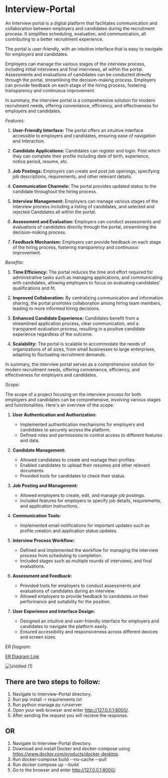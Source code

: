 # Interview-Portal
An Interview portal is a digital platform that facilitates communication and collaboration between employers and candidates during the recruitment process. It simplifies scheduling, evaluation, and communication, all contributing to a better recruitment experience.

The portal is user-friendly, with an intuitive interface that is easy to navigate for employers and candidates.

Employers can manage the various stages of the interview process, including initial interviews and final interviews, all within the portal. Assessments and evaluations of candidates can be conducted directly through the portal, streamlining the decision-making process. Employers can provide feedback on each stage of the hiring process, fostering transparency and continuous improvement.

In summary, the interview portal is a comprehensive solution for modern recruitment needs, offering convenience, efficiency, and effectiveness for employers and candidates.

*Features:*

1. **User-Friendly Interface:** The portal offers an intuitive interface accessible to employers and candidates, ensuring ease of navigation and interaction.

2. **Candidate Applications:** Candidates can register and login. Post which they can complete their profile including date of birth, experience, notice period, resume, etc.

3. **Job Postings:** Employers can create and post job openings, specifying job descriptions, requirements, and other relevant details.

4. **Communication Channels:** The portal provides updated status to the candidate throughout the hiring process.

5. **Interview Management:** Employers can manage various stages of the interview process including a listing of candidates, and selected and rejected Candidates all within the portal.

6. **Assessment and Evaluation:** Employers can conduct assessments and evaluations of candidates directly through the portal, streamlining the decision-making process.

7. **Feedback Mechanism:** Employers can provide feedback on each stage of the hiring process, fostering transparency and continuous improvement.

*Benefits:*

1. **Time Efficiency:** The portal reduces the time and effort required for administrative tasks such as managing applications, and communicating with candidates, allowing employers to focus on evaluating candidates' qualifications and fit.

2. **Improved Collaboration:** By centralizing communication and information sharing, the portal promotes collaboration among hiring team members, leading to more informed hiring decisions.

3. **Enhanced Candidate Experience:** Candidates benefit from a streamlined application process, clear communication, and a transparent evaluation process, resulting in a positive candidate experience regardless of the outcome.

4. **Scalability:** The portal is scalable to accommodate the needs of organizations of all sizes, from small businesses to large enterprises, adapting to fluctuating recruitment demands.

In summary, the interview portal serves as a comprehensive solution for modern recruitment needs, offering convenience, efficiency, and effectiveness for employers and candidates.

*Scope:*

The scope of a project focusing on the interview process for both employers and candidates can be comprehensive, involving various stages and functionalities. Here's an overview of the scope:

1. **User Authentication and Authorization:**
   - Implemented authentication mechanisms for employers and candidates to securely access the platform.
   - Defined roles and permissions to control access to different features and data.

2. **Candidate Management:**
   - Allowed candidates to create and manage their profiles.
   - Enabled candidates to upload their resumes and other relevant documents.
   - Provided tools for candidates to check their status.

3. **Job Posting and Management:**
   - Allowed employers to create, edit, and manage job postings.
   - Included features for employers to specify job details, requirements, and application instructions.

5. **Communication Tools:**
   - Implemented email notifications for important updates such as profile creation and application status updates.

6. **Interview Process Workflow:**
   - Defined and implemented the workflow for managing the interview process from scheduling to completion.
   - Included stages such as multiple rounds of interviews, and final evaluations.

7. **Assessment and Feedback:**
   - Provided tools for employers to conduct assessments and evaluations of candidates during an interview.
   - Allowed employers to provide feedback to candidates on their performance and suitability for the position.

10. **User Experience and Interface Design:**
    - Designed an intuitive and user-friendly interface for employers and candidates to navigate the platform easily.
    - Ensured accessibility and responsiveness across different devices and screen sizes.

*ER Diagram:*

[ER Diagram Link](https://dbdiagram.io/d/ER-Diagram-of-Interview-Process-661e9f0903593b6b6124e955)

![Untitled (1)](https://github.com/ervisheshagarwal/Interview-Portal/assets/70888785/8e955bd0-0d08-4b77-8799-4f7ec0c568ef)

## There are two steps to follow:
1. Navigate to Interview-Portal directory.
2. Run pip install -r requirements.txt
3. Run python manage.py runserver
4. Open your web browser and enter http://127.0.0.1:8000/.
5. After sending the request you will recieve the response.  

## OR

1. Navigate to Interview-Portal directory.
2. Download and install Docker and docker-compose using https://www.docker.com/products/docker-desktop.
3. Run docker-compose build --no-cache --pull
4. Run docker compose up --build
5. Go to the browser and enter http://127.0.0.1:8000/.
